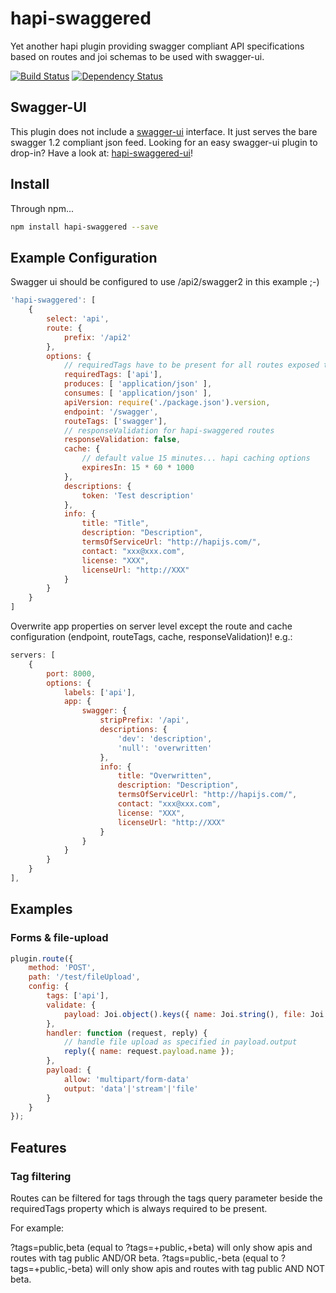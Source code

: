 # hapi-swaggered
Yet another hapi plugin providing swagger compliant API specifications based on routes and joi schemas to be used with swagger-ui. 

[![Build Status](https://travis-ci.org/z0mt3c/hapi-swaggered.png)](https://travis-ci.org/z0mt3c/hapi-swaggered)
[![Dependency Status](https://gemnasium.com/z0mt3c/hapi-swaggered.png)](https://gemnasium.com/z0mt3c/hapi-swaggered)


## Swagger-UI
This plugin does not include a [swagger-ui](https://github.com/wordnik/swagger-ui) interface. It just serves the bare swagger 1.2 compliant json feed. 
Looking for an easy swagger-ui plugin to drop-in? Have a look at: [hapi-swaggered-ui](https://github.com/z0mt3c/hapi-swaggered-ui)!
 
## Install
Through npm...

```bash
npm install hapi-swaggered --save
```

## Example Configuration
Swagger ui should be configured to use /api2/swagger2 in this example ;-)

```js
'hapi-swaggered': [
    {
        select: 'api',
        route: {
            prefix: '/api2'
        },
        options: {
            // requiredTags have to be present for all routes exposed through hapi-swaggered
            requiredTags: ['api'],
            produces: [ 'application/json' ],
            consumes: [ 'application/json' ],
            apiVersion: require('./package.json').version,
            endpoint: '/swagger',
            routeTags: ['swagger'],
            // responseValidation for hapi-swaggered routes
            responseValidation: false,
            cache: {
                // default value 15 minutes... hapi caching options
                expiresIn: 15 * 60 * 1000
            },
            descriptions: {
                token: 'Test description'
            },
            info: {
                title: "Title",
                description: "Description",
                termsOfServiceUrl: "http://hapijs.com/",
                contact: "xxx@xxx.com",
                license: "XXX",
                licenseUrl: "http://XXX"
            }
        }
    }
]
```

Overwrite app properties on server level except the route and cache configuration (endpoint, routeTags, cache, responseValidation)! e.g.:

```js
servers: [
    {
        port: 8000,
        options: {
            labels: ['api'],
            app: {
                swagger: {
                    stripPrefix: '/api',
                    descriptions: {
                        'dev': 'description',
                        'null': 'overwritten'
                    },
                    info: {
                        title: "Overwritten",
                        description: "Description",
                        termsOfServiceUrl: "http://hapijs.com/",
                        contact: "xxx@xxx.com",
                        license: "XXX",
                        licenseUrl: "http://XXX"
                    }
                }
            }
        }
    }
],
```

## Examples
### Forms & file-upload
```js 
plugin.route({
    method: 'POST',
    path: '/test/fileUpload',
    config: {
        tags: ['api'],
        validate: {
            payload: Joi.object().keys({ name: Joi.string(), file: Joi.any().options({ swaggerType: 'file' }) })
        },
        handler: function (request, reply) {
            // handle file upload as specified in payload.output
            reply({ name: request.payload.name });
        },
        payload: {
            allow: 'multipart/form-data'
            output: 'data'|'stream'|'file'
        }
    }
});
```

## Features
### Tag filtering
Routes can be filtered for tags through the tags query parameter beside the requiredTags property which is always required to be present.

For example:

?tags=public,beta (equal to ?tags=+public,+beta) will only show apis and routes with tag public AND/OR beta.
?tags=public,-beta (equal to ?tags=+public,-beta) will only show apis and routes with tag public AND NOT beta.

